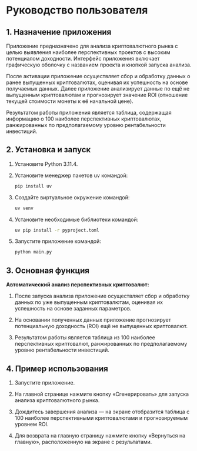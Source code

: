 # Руководство пользователя

## 1. Назначение приложения

Приложение предназначено для анализа криптовалютного рынка с целью выявления наиболее перспективных проектов с высоким потенциалом доходности. Интерфейс приложения включает графическую оболочку с названием проекта и кнопкой запуска анализа.

После активации приложение осуществляет сбор и обработку данных о ранее выпущенных криптовалютах, оценивая их успешность на основе получаемых данных. Далее приложение анализирует данные по ещё не выпущенным криптовалютам и прогнозирует значение ROI (отношение текущей стоимости монеты к её начальной цене).

Результатом работы приложения является таблица, содержащая информацию о 100 наиболее перспективных криптовалютах, ранжированных по предполагаемому уровню рентабельности инвестиций.

## 2. Установка и запуск

1. Установите Python 3.11.4.

2. Установите менеджер пакетов uv командой:
   ```bash
   pip install uv
   ```

3. Создайте виртуальное окружение командой:
   ```bash
   uv venv
   ```

4. Установите необходимые библиотеки командой:
   ```bash
   uv pip install -r pyproject.toml
   ```

5. Запустите приложение командой:
   ```bash
   python main.py
   ```

## 3. Основная функция

**Автоматический анализ перспективных криптовалют:**

1. После запуска анализа приложение осуществляет сбор и обработку данных по уже выпущенным криптовалютам, оценивая их успешность на основе заданных параметров.

2. На основании полученных данных приложение прогнозирует потенциальную доходность (ROI) ещё не выпущенных криптовалют.

3. Результатом работы является таблица из 100 наиболее перспективных криптовалют, ранжированных по предполагаемому уровню рентабельности инвестиций.

## 4. Пример использования

1. Запустите приложение.

2. На главной странице нажмите кнопку «Сгенерировать» для запуска анализа криптовалютного рынка.

3. Дождитесь завершения анализа — на экране отобразится таблица с 100 наиболее перспективными криптовалютами и прогнозируемым уровнем ROI.

4. Для возврата на главную страницу нажмите кнопку «Вернуться на главную», расположенную на экране с результатами.